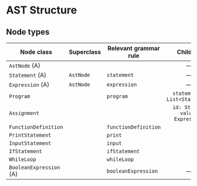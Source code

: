 # AST Structure

## Node types

| Node class              | Superclass          | Relevant grammar rule | Children
|-------------------------|---------------------|-----------------------|:---------------------------------------------:
| `AstNode` (A)           |                     |                       | —
| `Statement` (A)         | `AstNode`           | `statement`           | —
| `Expression` (A)        | `AstNode`           | `expression`          | —
| `Program`               |                     | `program`             | `statements: List<Statement>`
| `Assignment`            |                     |                       | `id: String; value: Expression`
| `FunctionDefinition`    |                     | `functionDefinition`  |
| `PrintStatement`        |                     | `print`               |
| `InputStatement`        |                     | `input`               |
| `IfStatement`           |                     | `ifStatement`         |
| `WhileLoop`             |                     | `whileLoop`           |
| `BooleanExpression` (A) |                     | `booleanExpression`   | —
